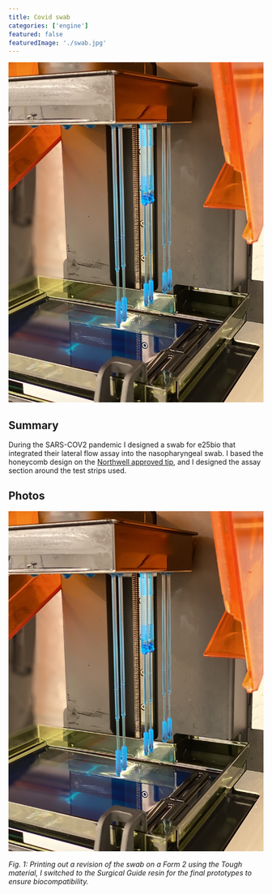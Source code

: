 ```yaml
---
title: Covid swab
categories: ['engine']
featured: false
featuredImage: './swab.jpg'
---
```

![](swab.jpg)

## Summary

During the SARS-COV2 pandemic I designed a swab for e25bio that integrated their lateral flow assay into the nasopharyngeal swab. I based the honeycomb design on the [Northwell approved tip](https://spectrum.ieee.org/the-human-os/biomedical/devices/healthcare-team-designed-3dprinted-tested-covid19-swabs-one-week), and I designed the assay section around the test strips used.


## Photos
![](swab.jpg)

*Fig. 1: Printing out a revision of the swab on a Form 2 using the Tough material, I switched to the Surgical Guide resin for the final prototypes to ensure biocompatibility.*
